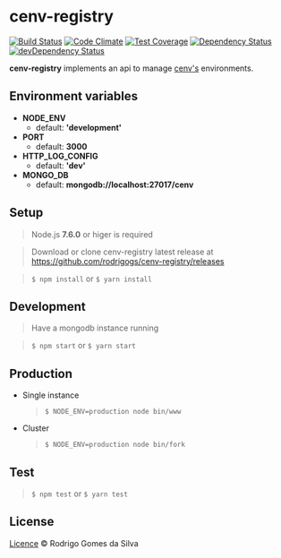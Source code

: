 # cenv-registry

[![Build Status](https://travis-ci.org/rodrigogs/cenv-registry.svg?branch=master)](https://travis-ci.org/rodrigogs/cenv-registry)
[![Code Climate](https://codeclimate.com/github/rodrigogs/cenv-registry/badges/gpa.svg)](https://codeclimate.com/github/rodrigogs/cenv-registry)
[![Test Coverage](https://codeclimate.com/github/rodrigogs/cenv-registry/badges/coverage.svg)](https://codeclimate.com/github/rodrigogs/cenv-registry/coverage)
[![Dependency Status](https://david-dm.org/rodrigogs/cenv-registry/status.svg)](https://david-dm.org/rodrigogs/cenv-registry#info=dependencies)
[![devDependency Status](https://david-dm.org/rodrigogs/cenv-registry/dev-status.svg)](https://david-dm.org/rodrigogs/cenv-registry#info=devDependencies)

**cenv-registry** implements an api to manage [cenv's](https://github.com/rodrigogs/cenv) environments.

Environment variables
---------------------
* **NODE_ENV**
  - default: **'development'**
* **PORT**
  - default: **3000**
* **HTTP_LOG_CONFIG**
  - default: **'dev'**
* **MONGO_DB**
  - default: **mongodb://localhost:27017/cenv**

Setup
-----
> Node.js **7.6.0** or higer is required

> Download or clone cenv-registry latest release at https://github.com/rodrigogs/cenv-registry/releases

> ```$ npm install```
or
> ```$ yarn install```

Development
-----------
> Have a mongodb instance running

> ```$ npm start```
or
> ```$ yarn start```

Production
----------
* Single instance
  > ```$ NODE_ENV=production node bin/www```

* Cluster
  > ```$ NODE_ENV=production node bin/fork```

Test
----
> ```$ npm test```
or
> ```$ yarn test```

License
-------
[Licence](https://github.com/rodrigogs/cenv-registry/blob/master/LICENSE) © Rodrigo Gomes da Silva
